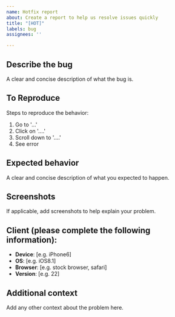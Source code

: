 ```yaml
---
name: Hotfix report
about: Create a report to help us resolve issues quickly
title: "[HOT]"
labels: bug
assignees: ''

---
```


## Describe the bug
A clear and concise description of what the bug is.

## To Reproduce
Steps to reproduce the behavior:
1. Go to '...'
2. Click on '....'
3. Scroll down to '....'
4. See error

## Expected behavior
A clear and concise description of what you expected to happen.

## Screenshots
If applicable, add screenshots to help explain your problem.

## Client (please complete the following information):
- **Device**: [e.g. iPhone6]
- **OS**: [e.g. iOS8.1]
- **Browser**: [e.g. stock browser, safari]
- **Version**: [e.g. 22]

## Additional context
Add any other context about the problem here.
